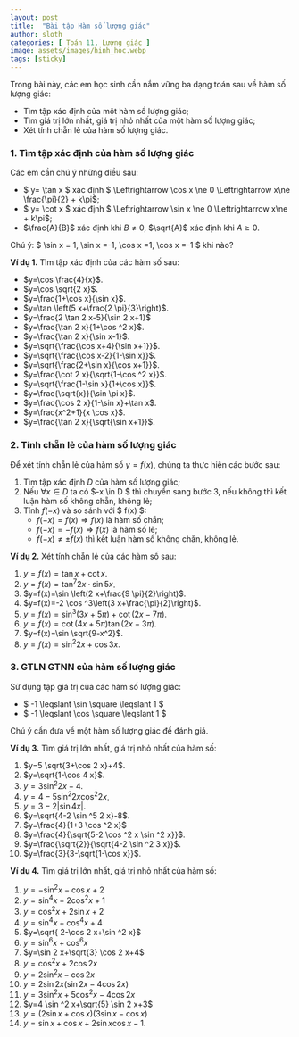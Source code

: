 ```yaml
---
layout: post
title:  "Bài tập Hàm số lượng giác"
author: sloth
categories: [ Toán 11, Lượng giác ]
image: assets/images/hinh_hoc.webp
tags: [sticky]
---
```

Trong bài này, các em học sinh cần nắm vững ba dạng toán sau về hàm số lượng giác:

- Tìm tập xác định của một hàm số lượng giác;
- Tìm giá trị lớn nhất, giá trị nhỏ nhất của một hàm số lượng giác;
- Xét tính chẵn lẻ của hàm số lượng giác.

### 1. Tìm tập xác định của hàm số lượng giác

Các em cần chú ý những điều sau:

- $ y= \tan x $ xác định $ \Leftrightarrow \cos x \ne 0 \Leftrightarrow x\ne \frac{\pi}{2} + k\pi$;
-  $ y= \cot x $ xác định $ \Leftrightarrow \sin x \ne 0 \Leftrightarrow x\ne + k\pi$;
-  $\frac{A}{B}$ xác định khi $B\ne 0$, $\sqrt{A}$ xác định khi $A\ge 0$.

Chú ý: $ \sin x = 1, \sin x =-1, \cos x =1, \cos x =-1 $ khi nào?

**Ví dụ 1.** Tìm tập xác định của các hàm số sau:


- $y=\cos \frac{4}{x}$.
- $y=\cos \sqrt{2 x}$.
- $y=\frac{1+\cos x}{\sin x}$.
- $y=\tan \left(5 x+\frac{2 \pi}{3}\right)$.
- $y=\frac{2 \tan 2 x-5}{\sin 2 x+1}$
- $y=\frac{\tan 2 x}{1+\cos ^2 x}$.
- $y=\frac{\tan 2 x}{\sin x-1}$.
- $y=\sqrt{\frac{\cos x+4}{\sin x+1}}$.
- $y=\sqrt{\frac{\cos x-2}{1-\sin x}}$.
- $y=\sqrt{\frac{2+\sin x}{\cos x+1}}$.
- $y=\frac{\cot 2 x}{\sqrt{1-\cos ^2 x}}$.
- $y=\sqrt{\frac{1-\sin x}{1+\cos x}}$.
- $y=\frac{\sqrt{x}}{\sin \pi x}$.
- $y=\frac{\cos 2 x}{1-\sin x}+\tan x$.
- $y=\frac{x^2+1}{x \cos x}$.
- $y=\frac{\tan 2 x}{\sqrt{\sin x+1}}$.

### 2. Tính chẵn lẻ của hàm số lượng giác

Để xét tính chẵn lẻ của hàm số $y= f(x)$, chúng ta thực hiện các bước sau:

1. Tìm tập xác định $D$ của hàm số lượng giác;
2. Nếu $\forall x \in D$ ta có $-x \in D $ thì chuyển sang bước 3, nếu không thì kết luận hàm số không chẵn, không lẻ;
3. Tính $f(-x)$ và so sánh với $ f(x)  $:
   - $f(-x)=f(x) \Rightarrow f(x)$ là hàm số chẵn;
   - $f(-x)=-f(x) \Rightarrow f(x)$ là hàm số lẻ;
   - $f(-x)\ne \pm f(x)$ thì kết luận hàm số không chẵn, không lẻ.


**Ví dụ 2.** Xét tính chẵn lẻ của các hàm số sau:


1. $y=f(x)=\tan x+\cot x$.
2. $y=f(x)=\tan ^7 2 x \cdot \sin 5 x$.
3. $y=f(x)=\sin \left(2 x+\frac{9 \pi}{2}\right)$.
4. $y=f(x)=-2 \cos ^3\left(3 x+\frac{\pi}{2}\right)$.
5. $y=f(x)=\sin ^3(3 x+5 \pi)+\cot (2 x-7 \pi)$.
6. $y=f(x)=\cot (4 x+5 \pi) \tan (2 x-3 \pi)$.
7. $y=f(x)=\sin \sqrt{9-x^2}$.
8. $y=f(x)=\sin ^2 2 x+\cos 3 x$.

### 3. GTLN GTNN của hàm số lượng giác
Sử dụng tập giá trị của các hàm số lượng giác:

- $ -1 \leqslant \sin \square \leqslant 1 $
- $ -1 \leqslant \cos \square \leqslant 1 $

Chú ý cần đưa về một hàm số lượng giác để đánh giá.

**Ví dụ 3.** Tìm giá trị lớn nhất, giá trị nhỏ nhất của hàm số:


1. $y=5 \sqrt{3+\cos 2 x}+4$.
2. $y=\sqrt{1-\cos 4 x}$.
3. $y=3 \sin ^2 2 x-4$.
4. $y=4-5 \sin ^2 2 x \cos ^2 2 x$.
5. $y=3-2|\sin 4 x|$.
6. $y=\sqrt{4-2 \sin ^5 2 x}-8$.
7. $y=\frac{4}{1+3 \cos ^2 x}$
8. $y=\frac{4}{\sqrt{5-2 \cos ^2 x \sin ^2 x}}$.
9. $y=\frac{\sqrt{2}}{\sqrt{4-2 \sin ^2 3 x}}$.
10. $y=\frac{3}{3-\sqrt{1-\cos x}}$.

**Ví dụ 4.** Tìm giá trị lớn nhất, giá trị nhỏ nhất của hàm số:

1. $y=-\sin ^2 x-\cos x+2$
2. $y=\sin ^4 x-2 \cos ^2 x+1$
3. $y=\cos ^2 x+2 \sin x+2$
4. $y=\sin ^4 x+\cos ^4 x+4$
5. $y=\sqrt{ 2-\cos 2 x+\sin ^2 x}$
6. $y=\sin ^6 x+\cos ^6 x$
7. $y=\sin 2 x+\sqrt{3} \cos 2 x+4$
8. $y=\cos ^2 x+2 \cos 2 x$
9. $y=2 \sin ^2 x-\cos 2 x$
10. $y=2 \sin 2 x(\sin 2 x-4 \cos 2 x)$
11. $y=3 \sin ^2 x+5 \cos ^2 x-4 \cos 2 x$
12. $y=4 \sin ^2 x+\sqrt{5} \sin 2 x+3$
13. $y=(2 \sin x+\cos x)(3 \sin x-\cos x)$
14. $y=\sin x+\cos x+2 \sin x \cos x-1$.
